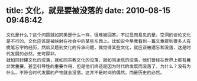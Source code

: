 title: 文化，就是要被没落的
date: 2010-08-15 09:48:42
---

 	文化是什么？这个问题就如同美是什么一样，很难被回答。不过显而易见的是，空洞的谈论文化是不行的，文化应该是被映射在社会中的某些东西上。比如说今早我看到一篇文章提到很多人有提笔忘字的经历，然后又题到文化的传承问题，我觉得某些文化，就应该被遗忘和没落，这是时代发展的必然，无可厚非。
 	就如同封建文化的没落，就如同宗教文化的没落，就如同迷信的没落，他们曾经在世界上都有着非常重要，甚至引导性的重要作用，但是他们终还是因为时代的发展而没落了，为什么？没有为什么，不符合时代发展的产物就会没落。这并不是时间的偶然，而是历史的必然。
